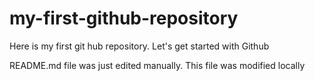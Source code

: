 # my-first-github-repository
Here is my first git hub repository. Let's get started with Github

README.md file was just edited manually. This file was modified locally

